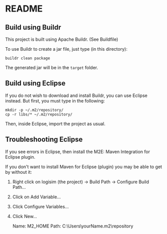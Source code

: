 # README

## Build using Buildr
This project is built using Apache Buildr. (See Buildfile)

To use Buildr to create a jar file, just type (in this directory):

    buildr clean package

The generated jar will be in the `target` folder.

## Build using Eclipse
If you do not wish to download and install Buildr, you can use Eclipse instead.
But first, you must type in the following:

    mkdir -p ~/.m2/repository/
    cp -r libs/* ~/.m2/repository/

Then, inside Eclipse, import the project as usual.

## Troubleshooting Eclipse
If you see errors in Eclipse, then install the M2E: Maven Integration for Eclipse plugin.

If you don't want to install Maven for Eclipse (plugin) you may be able to get by without it:

1. Right click on logisim (the project) -> Build Path -> Configure Build Path...
2. Click on Add Variable...
3. Click Configure Variables...
4. Click New...

    Name: M2_HOME
    Path: C:\Users\yourName\.m2\repository
